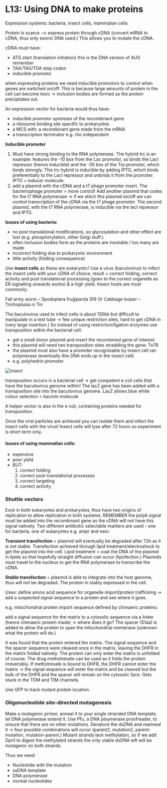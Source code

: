 
# L13: Using DNA to make proteins

Expression systems: bacteria, insect cells, mammalian cells

Protein is scarce —> express protein through cDNA (convert mRNA to cDNA, thus only exonic DNA used.) This allows you to mutate the cDNA.

cDNA must have:
+ ATG start (translation initiation) this is the DNA version of AUG remember
+ TAA/TAG/TGA stop codon
+ inducible promotor

when expressing proteins we need inducible promotors to control when genes are switched on/off. This is because large amounts of protein in the cell can become toxic
-> inclusion bodies are formed as the protein precipitates out.

An expression vector for bacteria would thus have:
+ inducible promotor upstream of the recombinant gene
+ a ribosome binding site specific to prokaryotes
+ a MCS with: a recombinant gene made from the mRNA
+ a transcription terminator e.g. rho independent

**Inducible promoter**

1. Must have strong binding to the RNA polymerase. The hybrid trc is an example: features the -10 box from the Lac promotor, so binds the LacI repressor (hence inducible) and the -35 box of the Trp promoter, which binds strongly. This trc hybrid is inducible by adding IPTG, which binds preferentially to the LacI repressor and unbinds it from the promoter. IPTG = inducer molecule.
2. add a plasmid with the cDNA and a t7 phage promoter insert. The bacteriophage promoter = more control! Add another plasmid that codes for the t7 RNA polymerase   -> if we stitch this plasmid on/off we can control transcription of the cDNA via the t7 phage promoter. The second plasmid, with the t7 RNA polymerase, is inducible via the lacI repressor and IPTG.

**Issues of using bacteria:**

+ no post translational modifications, so glycosylation and other effect are lost (e.g. phosphorylation, other Golgi stuff.)
+ often inclusion bodies form as the proteins are insoluble / too many are made
+ incorrect folding due to prokaryotic environment
+ little activity (folding consequence)

Use **insect cells** as these are eukaryotic! Use a virus (baculovirus) to infect the insect cells with your cDNA of choice, result = correct folding, correct activity and post translational processing (goes to the correct organelle as ER signalling onwards works) & a high yield. Insect hosts are most commonly:

Fall army worm – Spodoptera frugiperda Sf9
Or
Cabbage looper – Trichoplusia ni Tni

The baculovirus used to infect cells is about 130kb but difficult to manipulate in a test tube -> few unique restriction sites, hard to get cDNA in (very large insertion.) So instead of using restriction/ligation enzymes use transposition within the bacterial cell:

+ get a small donor plasmid and insert the recombined gene of interest
+ this plasmid will need two transposition sites straddling the gene: Tn7R
+ the plasmid must also have a promoter recognisable by insect cell ran polymerase (eventually this DNA ends up in the insect cell)
+ e.g. polyhedrin promoter

![insect](https://www.creativebiomart.net/images/Baculovirus-insect%20cell%20expression%20system.jpg)

transposition occurs in a bacterial cell -> get competent e coli cells that have the baculovirus genome within! The lacZ gene has been added with a transposition site into the baculovirus genome. LacZ allows blue white colour selection = bacmin molecule

A helper vector is also in the e coli, containing proteins needed for transposition.

Once the viral particles are achieved you can isolate them and infect the insect cells with the virus! Insect cells will lyse after 72 hours so experiment is short term only.

#### Issues of using mammalian cells:
+ expensive
+ poor yield
+ BUT:
    1. correct folding
    2. correct post-translational processes
    3. correct targeting
    4. correct activity


### Shuttle vectors

Exist in both eukaryotes and prokaryotes, thus have two origins of replication to allow replication in both systems. REMEMBER the polyA signal must be added into the recombinant gene as the cDNA will not have this signal natively. Two different antibiotic selectable markers are used - one for bacteria, one of eukaryotes e.g. ampr and neor.

**Transient transfection** = plasmid will eventually be degraded after 72h as it is not stable. Transfection achieved through lipid treatment/electroshock to get the plasmid into the cell. Lipid treatment = coat the DNA of the plasmid in lipids so that hopefully straight diffusion can occur (lipofection.) Plasmids must travel to the nucleus to get the RNA polymerase to transcribe the cDNA.

**Stable transfection** = plasmid is able to integrate into the host genome, thus will not be degraded. The protein in stably expressed in the cell.

Uses: define amino acid sequence for organelle import/protein trafficking -> add a suspected signal sequence to a protein and see where it goes.

e.g. mitochondrial protein import sequence defined by chimaeric proteins:

add a signal sequence for the matrix to a cytosolic sequence via a linker (hence chimaeric protein made) -> where does it go? The spacer (51aa) is added to allow the protein to span the mitochondrial membrane (unknown what the protein will do.)

It was found that the protein entered the matrix. The signal sequence and the spacer sequence were cleaved once in the matrix, leaving the DHFR in the matrix folded natively. The protein can only enter the matrix is unfolded of course. The drug methotrexate can be used as it folds the protein irreversibly. If methotrexate is bound to DHFR, the DHFR cannot enter the matrix -> the signal sequence will enter the matrix and be cleaved but the bulk of the DHFR and the spacer will remain on the cytosolic face. Gets stuck in the TOM and TIM channels.

Use GFP to track mutant protein location.

### Oligonucleotide site-directed mutagenesis

Make a mutagenic primer, anneal it to your single stranded DNA template, let DNA polymerase extend it. Use Pfu, a DNA ploymerase proofreader, to ensure that there are no other mutations. Denature the dsDNA and reanneal it -> four possible combinations will occur (parent2, mutation2, parent-mutation, mutation-parent.) Mutant strands lack methylation, so if we add Dpn1 to digest the methylated strands the only viable dsDNA left will be mutagenic on both strands.

Thus we need:
+ Nucleotide with the mutation
+ ssDNA template
+ DNA polymerase
+ normal nucleotides
